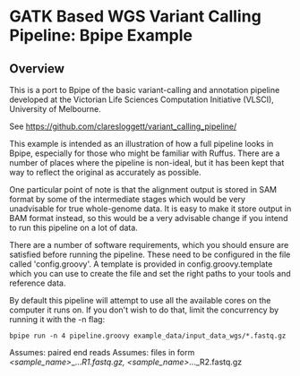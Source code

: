 # GATK Based WGS Variant Calling Pipeline: Bpipe Example

## Overview

This is a port to Bpipe of the basic variant-calling and annotation pipeline developed at the 
Victorian Life Sciences Computation Initiative (VLSCI), University of Melbourne.

See https://github.com/claresloggett/variant_calling_pipeline/

This example is intended as an illustration of how a full pipeline
looks in Bpipe, especially for those who might be familiar with Ruffus.
There are a number of places where the pipeline is non-ideal, but it has
been kept that way to reflect the original as accurately as possible.

One particular point of note is that the alignment output is stored
in SAM format by some of the intermediate stages which would be very
unadvisable for true whole-genome data. It is easy to make it store
output in BAM format instead, so this would be a very advisable 
change if you intend to run this pipeline on a lot of data. 

There are a number of software requirements, which you should ensure are 
satisfied before running the pipeline. These need to be configured 
in the file called 'config.groovy'. A template
is provided in config.groovy.template which you can use to 
create the file and set the right paths to your tools and reference
data.

By default this pipeline will attempt to use all the available cores
on the computer it runs on. If you don't wish to do that, limit the 
concurrency by running it with the -n flag:

    bpipe run -n 4 pipeline.groovy example_data/input_data_wgs/*.fastq.gz
 
Assumes: paired end reads
Assumes: files in form  *<sample_name>*_..._R1.fastq.gz, *<sample_name>*_..._R2.fastq.gz
